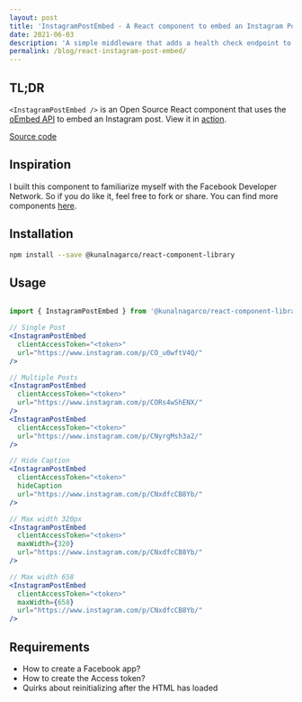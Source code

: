 ```yaml
---
layout: post
title: 'InstagramPostEmbed - A React component to embed an Instagram Post'
date: 2021-06-03
description: 'A simple middleware that adds a health check endpoint to your Express.js applications.'
permalink: /blog/react-instagram-post-embed/
---
```


## TL;DR

`<InstagramPostEmbed />` is an Open Source React component that uses the [oEmbed API](https://developers.facebook.com/docs/instagram/oembed) to embed an Instagram post. View it in [action](https://kunalnagarco.github.io/react-component-library/?path=/story/instagrampostembed--default).

[Source code](https://github.com/kunalnagarco/react-component-library/blob/master/src/components/InstagramPostEmbed/InstagramPostEmbed.tsx)

## Inspiration

I built this component to familiarize myself with the Facebook Developer Network. So if you do like it, feel free to fork or share. You can find more components [here](https://github.com/kunalnagarco/react-component-library/tree/master/src/components).

## Installation

```bash
npm install --save @kunalnagarco/react-component-library
```

## Usage

```jsx

import { InstagramPostEmbed } from '@kunalnagarco/react-component-library'

// Single Post
<InstagramPostEmbed
  clientAccessToken="<token>"
  url="https://www.instagram.com/p/CO_u0wftV4Q/"
/>

// Multiple Posts
<InstagramPostEmbed
  clientAccessToken="<token>"
  url="https://www.instagram.com/p/CORs4wShENX/"
/>
<InstagramPostEmbed
  clientAccessToken="<token>"
  url="https://www.instagram.com/p/CNyrgMsh3a2/"
/>

// Hide Caption
<InstagramPostEmbed
  clientAccessToken="<token>"
  hideCaption
  url="https://www.instagram.com/p/CNxdfcCB8Yb/"
/>

// Max width 320px
<InstagramPostEmbed
  clientAccessToken="<token>"
  maxWidth={320}
  url="https://www.instagram.com/p/CNxdfcCB8Yb/"
/>

// Max width 658
<InstagramPostEmbed
  clientAccessToken="<token>"
  maxWidth={658}
  url="https://www.instagram.com/p/CNxdfcCB8Yb/"
/>
```

## Requirements

* How to create a Facebook app?
* How to create the Access token?
* Quirks about reinitializing after the HTML has loaded
